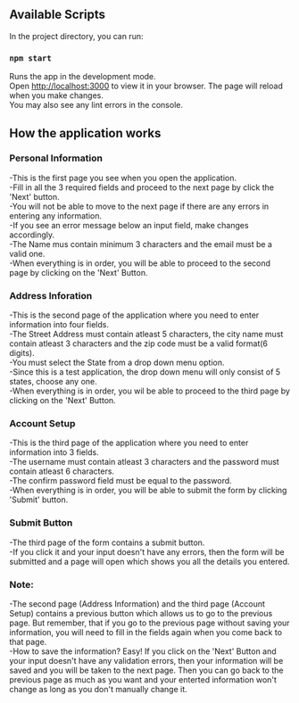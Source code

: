 ## Available Scripts

In the project directory, you can run:

### `npm start`

Runs the app in the development mode.\
Open [http://localhost:3000](http://localhost:3000) to view it in your browser.
The page will reload when you make changes.\
You may also see any lint errors in the console.

## How the application works

### Personal Information
-This is the first page you see when you open the application.\
-Fill in all the 3 required fields and proceed to the next page by click the 'Next' button.\
-You will not be able to move to the next page if there are any errors in entering any information.\
-If you see an error message below an input field, make changes accordingly.\
-The Name mus contain minimum 3 characters and the email must be a valid one.\
-When everything is in order, you will be able to proceed to the second page by clicking on the 'Next' Button.

### Address Inforation
-This is the second page of the application where you need to enter information into four fields.\
-The Street Address must contain atleast 5 characters, the city name must contain atleast 3 characters and the zip code must be a valid format(6 digits).\
-You must select the State from a drop down menu option.\
-Since this is a test application, the drop down menu will only consist of 5 states, choose any one.\
-When everything is in order, you wil be able to proceed to the third page by clicking on the 'Next' Button.

### Account Setup
-This is the third page of the application where you need to enter information into 3 fields.\
-The username must contain atleast 3 characters and the password must contain atleast 6 characters.\
-The confirm password field must be equal to the password.\
-When everything is in order, you will be able to submit the form by clicking 'Submit' button.

### Submit Button
-The third page of the form contains a submit button.\
-If you click it and your input doesn't have any errors, then the form will be submitted and a page will open which shows you all the details you entered.

### Note:
-The second page (Address Information) and the third page (Account Setup) contains a previous button which allows us to go to the previous page.
But remember, that if you go to the previous page without saving your information, you will need to fill in the fields again when you come back to that page.\
-How to save the information? Easy! If you click on the 'Next' Button and your input doesn't have any validation errors, then your information will be saved and 
you will be taken to the next page. Then you can go back to the previous page as much as you want and your enterted information won't change as long as you don't
manually change it.
